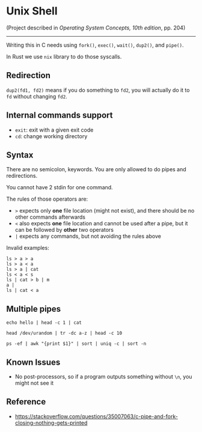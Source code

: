 # Unix Shell

(Project described in *Operating System Concepts, 10th edition*, pp. 204)

---

Writing this in C needs using `fork()`, `exec()`, `wait()`, `dup2()`, and `pipe()`.

In Rust we use `nix` library to do those syscalls.

## Redirection

`dup2(fd1, fd2)` means if you do something to `fd2`, you will actually do it to `fd` without changing `fd2`.

## Internal commands support

- `exit`: exit with a given exit code
- `cd`: change working directory

## Syntax

There are no semicolon, keywords. You are only allowed to do pipes and redirections.

You cannot have 2 stdin for one command.

The rules of those operators are:

- `>` expects only **one** file location (might not exist), and there should be no other commands afterwards
- `<` also expects **one** file location and cannot be used after a pipe, but it can be followed by **other** two operators
- `|` expects any commands, but not avoiding the rules above

Invalid examples:

```
ls > a > a
ls > a < a
ls > a | cat
ls < a < s
ls | cat > b | m
a |
ls | cat < a
```

## Multiple pipes

```
echo hello | head -c 1 | cat

head /dev/urandom | tr -dc a-z | head -c 10

ps -ef | awk "{print $1}" | sort | uniq -c | sort -n
```

## Known Issues

- No post-processors, so if a program outputs something without `\n`, you might not see it

## Reference

- https://stackoverflow.com/questions/35007063/c-pipe-and-fork-closing-nothing-gets-printed
